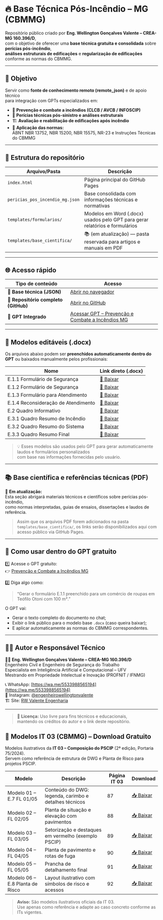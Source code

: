 # 🔥 Base Técnica Pós-Incêndio – MG (CBMMG)

Repositório público criado por **Eng. Wellington Gonçalves Valente – CREA-MG 160.396/D**,  
com o objetivo de oferecer uma **base técnica gratuita e consolidada** sobre **perícias pós-incêndio**,  
**análises estruturais de edificações** e **regularização de edificações** conforme as normas do CBMMG.

---

## 🎯 Objetivo

Servir como **fonte de conhecimento remoto (remote_json)** e de apoio técnico  
para integração com GPTs especializados em:

- 🧯 **Prevenção e combate a incêndios (CLCB / AVCB / INFOSCIP)**  
- 🧠 **Perícias técnicas pós-sinistro e análises estruturais**  
- 🏗️ **Avaliação e reabilitação de edificações após incêndio**  
- 📘 **Aplicação das normas:**  
  ABNT NBR 13752, NBR 15200, NBR 15575, NR-23 e Instruções Técnicas do CBMMG  

---

## 🧩 Estrutura do repositório

| Arquivo/Pasta | Descrição |
|----------------|------------|
| `index.html` | Página principal do GitHub Pages |
| `pericias_pos_incendio_mg.json` | Base consolidada com informações técnicas e normativas |
| `templates/formularios/` | Modelos em Word (.docx) usados pelo GPT para gerar relatórios e formulários |
| `templates/base_cientifica/` | 📚 (em atualização) — pasta reservada para artigos e manuais em PDF |

---

## 🌐 Acesso rápido

| Tipo de conteúdo | Acesso |
|-------------------|--------|
| 🔗 **Base técnica (JSON)** | [Abrir no navegador](https://wellingtonvalente.github.io/pericias-pos-incendio-mg/pericias_pos_incendio_mg.json) |
| 🧱 **Repositório completo (GitHub)** | [Abrir no GitHub](https://github.com/WellingtonValente/pericias-pos-incendio-mg) |
| 🤖 **GPT Integrado** | [Acessar GPT – Prevenção e Combate a Incêndios MG](https://chat.openai.com/g/g-6885782abb8881919a27cd3bae30dee0-prevencao-e-combate-a-incendios-mg) |

---

## 🧾 Modelos editáveis (.docx)

Os arquivos abaixo podem ser **preenchidos automaticamente dentro do GPT** ou baixados manualmente pelos profissionais:  

| Nome | Link direto (.docx) |
|------|---------------------|
| E.1.1 Formulário de Segurança | [📄 Baixar](https://wellingtonvalente.github.io/pericias-pos-incendio-mg/templates/formularios/E.1.1%20FORMUL%C3%81RIO%20DE%20SEGURAN%C3%87A.docx) |
| E.1.2 Formulário de Segurança | [📄 Baixar](https://wellingtonvalente.github.io/pericias-pos-incendio-mg/templates/formularios/E.1.2%20FORMUL%C3%81RIO%20DE%20SEGURAN%C3%87A.docx) |
| E.1.3 Formulário para Atendimento | [📄 Baixar](https://wellingtonvalente.github.io/pericias-pos-incendio-mg/templates/formularios/E.1.3%20FORMUL%C3%81RIO%20PARA%20ATENDIMENTO.docx) |
| E.1.4 Reconsideração de Atendimento | [📄 Baixar](https://wellingtonvalente.github.io/pericias-pos-incendio-mg/templates/formularios/E.1.4%20RECONSIDERA%C3%87%C3%83O%20DE%20ATENDIMENTO.docx) |
| E.2 Quadro Informativo | [📄 Baixar](https://wellingtonvalente.github.io/pericias-pos-incendio-mg/templates/formularios/E.2%20QUADRO%20INFORMATIVO.docx) |
| E.3.1 Quadro Resumo de Incêndio | [📄 Baixar](https://wellingtonvalente.github.io/pericias-pos-incendio-mg/templates/formularios/E.3.1%20QUADRO%20RESUMO%20DE%20INC%C3%8ANDIO.docx) |
| E.3.2 Quadro Resumo do Sistema | [📄 Baixar](https://wellingtonvalente.github.io/pericias-pos-incendio-mg/templates/formularios/E.3.2%20QUADRO%20RESUMO%20DO%20SISTEMA.docx) |
| E.3.3 Quadro Resumo Final | [📄 Baixar](https://wellingtonvalente.github.io/pericias-pos-incendio-mg/templates/formularios/E.3.3%20QUADRO%20RESUMO%20FINAL.docx) |

> 💡 Esses modelos são usados pelo GPT para gerar automaticamente laudos e formulários personalizados  
> com base nas informações fornecidas pelo usuário.

---

## 📚 Base científica e referências técnicas (PDF)

📌 **Em atualização:**  
Esta seção abrigará materiais técnicos e científicos sobre perícias pós-incêndio,  
como normas interpretadas, guias de ensaios, dissertações e laudos de referência.

> Assim que os arquivos PDF forem adicionados na pasta  
> `templates/base_cientifica/`, os links serão disponibilizados aqui com acesso público via GitHub Pages.

---

## 🧠 Como usar dentro do GPT gratuito

1️⃣ Acesse o GPT gratuito:  
👉 [Prevenção e Combate a Incêndios MG](https://chat.openai.com/g/g-6885782abb8881919a27cd3bae30dee0-prevencao-e-combate-a-incendios-mg)

2️⃣ Diga algo como:  
> “Gerar o formulário E.1.1 preenchido para um comércio de roupas em Teófilo Otoni com 100 m².”  

O GPT vai:  
- Gerar o texto completo do documento no chat;  
- Exibir o link público para o modelo base `.docx` (caso queira baixar);  
- E aplicar automaticamente as normas do CBMMG correspondentes.

---

## 👨‍🔧 Autor e Responsável Técnico

👷‍♂️ **Eng. Wellington Gonçalves Valente – CREA-MG 160.396/D**  
Engenheiro Civil e Engenheiro de Segurança do Trabalho  
Especialista em Inteligência Artificial e Computacional – UFV  
Mestrando em Propriedade Intelectual e Inovação (PROFNIT / IFNMG)

📞 WhatsApp: [https://wa.me/5533988565194](https://wa.me/5533988565194)  
📸 Instagram: [@engenheirowellingtonvalente](https://www.instagram.com/engenheirowellingtonvalente)  
🏗️ Site: [RW Valente Engenharia](https://www.rwvalenteengenharia.com.br)

---

> 🔐 **Licença:** Uso livre para fins técnicos e educacionais,  
> mantendo os créditos do autor e o link deste repositório.

## 📐 Modelos IT 03 (CBMMG) – Download Gratuito

Modelos ilustrativos da **IT 03 – Composição do PSCIP** (2ª edição, Portaria 75/2024).  
Servem como referência de estrutura de DWG e Planta de Risco para projetos PSCIP.

| Modelo | Descrição | Página IT 03 | Download |
|----------|------------|--------------|-----------|
| Modelo 01 – E.7 FL 01/05 | Conteúdo do DWG: legenda, carimbo e detalhes técnicos | 87 | [📥 Baixar](https://wellingtonvalente.github.io/pericias-pos-incendio-mg/templates/projetos/Modelo%2001.pdf) |
| Modelo 02 – FL 02/05 | Planta de situação e elevação com pavimentos | 88 | [📥 Baixar](https://wellingtonvalente.github.io/pericias-pos-incendio-mg/templates/projetos/Modelo%2002.pdf) |
| Modelo 03 – FL 03/05 | Setorização e destaques em vermelho (exemplo PSCIP) | 89 | [📥 Baixar](https://wellingtonvalente.github.io/pericias-pos-incendio-mg/templates/projetos/Modelo%2003.pdf) |
| Modelo 04 – FL 04/05 | Planta de pavimento e rotas de fuga | 90 | [📥 Baixar](https://wellingtonvalente.github.io/pericias-pos-incendio-mg/templates/projetos/Modelo%2004.pdf) |
| Modelo 05 – FL 05/05 | Prancha de detalhamento final | 91 | [📥 Baixar](https://wellingtonvalente.github.io/pericias-pos-incendio-mg/templates/projetos/Modelo%2005.pdf) |
| Modelo 06 – E.8 Planta de Risco | Layout ilustrativo com símbolos de risco e acessos | 92 | [📥 Baixar](https://wellingtonvalente.github.io/pericias-pos-incendio-mg/templates/projetos/Modelo%2006.pdf) |

> **Aviso:** São modelos ilustrativos oficiais da IT 03.  
> Use apenas como referência e adapte ao caso concreto conforme as ITs vigentes.





